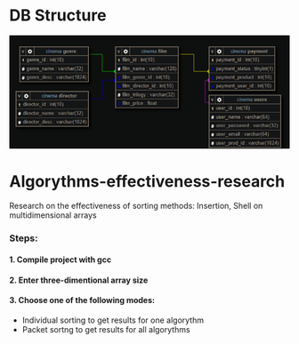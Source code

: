 # DB Structure

![alt text](screenshots/db.png "db structure")



# Algorythms-effectiveness-research
Research on the effectiveness of sorting methods: Insertion, Shell on multidimensional arrays

### Steps:
#### 1. Compile project with gcc
#### 2. Enter three-dimentional array size
#### 3. Choose one of the following modes:
 * Individual sorting to get results for one algorythm
 * Packet sortng to get results for all algorythms
